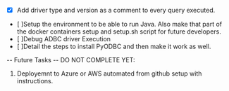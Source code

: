 - [x] Add driver type and version as a comment to every query executed.
- [ ]Setup the environment to be able to run Java. Also make that part of the docker containers setup and setup.sh script for future developers.
- [ ]Debug ADBC driver Execution
- [ ]Detail the steps to install PyODBC and then make it work as well.


-- Future Tasks -- DO NOT COMPLETE YET:
1. Deployemnt to Azure or AWS automated from github setup with instructions.